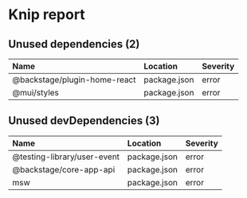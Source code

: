 # Knip report

## Unused dependencies (2)

| Name                         | Location     | Severity |
| :--------------------------- | :----------- | :------- |
| @backstage/plugin-home-react | package.json | error    |
| @mui/styles                  | package.json | error    |

## Unused devDependencies (3)

| Name                        | Location     | Severity |
| :-------------------------- | :----------- | :------- |
| @testing-library/user-event | package.json | error    |
| @backstage/core-app-api     | package.json | error    |
| msw                         | package.json | error    |
